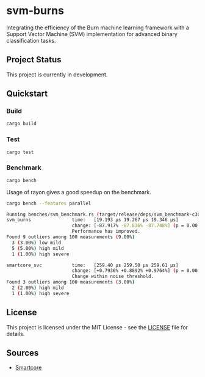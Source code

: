 # svm-burns
Integrating the efficiency of the Burn machine learning framework with a Support Vector Machine (SVM) implementation for advanced binary classification tasks.

## Project Status

This project is currently in development.

## Quickstart

### Build

```bash
cargo build
```

### Test

```bash
cargo test
```

### Benchmark

```bash
cargo bench
```

Usage of rayon gives a good speedup on the benchmark.

```bash
cargo bench --features parallel

Running benches/svm_benchmark.rs (target/release/deps/svm_benchmark-c30a44e1ad19bf51)
svm_burns               time:   [19.193 µs 19.267 µs 19.346 µs]
                        change: [-87.917% -87.836% -87.748%] (p = 0.00 < 0.05)
                        Performance has improved.
Found 9 outliers among 100 measurements (9.00%)
  3 (3.00%) low mild
  5 (5.00%) high mild
  1 (1.00%) high severe

smartcore_svc           time:   [259.40 µs 259.50 µs 259.61 µs]
                        change: [+0.7936% +0.8892% +0.9764%] (p = 0.00 < 0.05)
                        Change within noise threshold.
Found 3 outliers among 100 measurements (3.00%)
  2 (2.00%) high mild
  1 (1.00%) high severe
```

## License

This project is licensed under the MIT License - see the [LICENSE](LICENSE) file for details.

## Sources

- [Smartcore](https://github.com/smartcorelib/smartcore/blob/development/src/svm/mod.rs)
